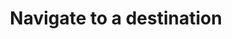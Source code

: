 ---
layout: default
title: Navigate to a destination
grand_parent: App navigation
nav_order: 7
parent: Navigation component
---